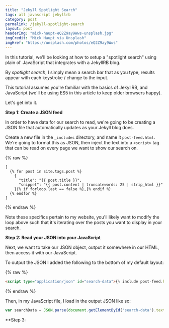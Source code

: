 ```yaml
---
title: "Jekyll Spotlight Search"
tags: all javascript jekyllrb
category: post
permalink: /jekyll-spotlight-search
layout: post
headerImg: "mick-haupt-eQ2Z9ay9Wws-unsplash.jpg"
imgCredit: "Mick Haupt via Unsplash"
imgHref: "https://unsplash.com/photos/eQ2Z9ay9Wws"
---
```

In this tutorial, we'll be looking at how to setup a "spotlight search" using plain ol' JavaScript that integrates with a JekyllRB blog.

By *spotlight search*, I simply mean a search bar that as you type, results appear with each keystroke / change to the input.

This tutorial assumes you're familiar with the basics of JekyllRB, and JavaScript (we'll be using ES5 in this article to keep older browsers happy).

Let's get into it.

**Step 1: Create a JSON feed**

In order to have data for our search to read, we're going to be creating a JSON file that automatically updates as your Jekyll blog does.

Create a new file in the `_includes` directory, and name it `post-feed.html`. We're going to format this as JSON, then inject the text into a `<script>` tag that can be read on every page we want to show our search on.

{% raw %}
```liquid
[
  {% for post in site.tags.post %}
    {
      "title": "{{ post.title }}",
      "snippet": "{{ post.content | truncatewords: 25 | strip_html }}"
    }{% if forloop.last == false %},{% endif %}
  {% endfor %}
]
```
{% endraw %}

Note these specifics pertain to my website, you'll likely want to modify the loop above such that it's iterating over the posts you want to display in your search.

**Step 2: Read your JSON into your JavaScript**

Next, we want to take our JSON object, output it somewhere in our HTML, then access it with our JavaScript.

To output the JSON I added the following to the bottom of my default layout:

{% raw %}
```html
<script type="application/json" id="search-data">{% include post-feed.html %}</script>
```
{% endraw %}

Then, in my JavaScript file, I load in the output JSON like so:

```javascript
var searchData = JSON.parse(document.getElementById('search-data').textContent);
```

**Step 3: 